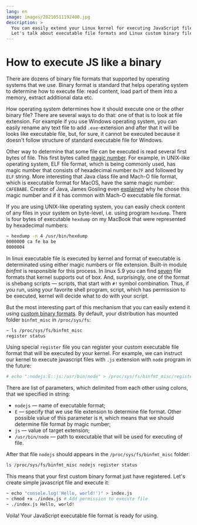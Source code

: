 ```yaml
---
lang: en
image: images/20210511192400.jpg
description: >
  You can easily extend your Linux kernel for executing JavaScript files.
  Let's talk about executable file formats and Linux custom binary files.
---
```

# How to execute JS like a binary

There are dozens of binary file formats that supported by operating systems that
we use. Binary format is standard that helps operating system to determine how
to execute file: read content, load part of them into a memory, extract
additional data etc.

How operating system determines how it should execute one or the other binary
file? There are several ways to do that: one of that is to look at file
extension. For example if you use Windows operating system, you can easily
rename any text file to add `.exe`-extension and after that it will be looks
like executable file, but, for sure, it cannot be executed because it doesn't
follow structure of standard executable file for Windows.

Other way to determine that some file can be executed is read several first
bytes of file. This first bytes called [magic
number](https://en.wikipedia.org/wiki/Magic_number_(programming)#In_files). For
example, in UNIX-like operating system, ELF file format, which is being commonly
used, has magic number that consists of hexadecimal number `0x7F` and followed
by `ELF` string. More interesting that Java class file and Mach-O file format,
which is executable format for MacOS, have the same magic number: `CAFEBABE`.
Creator of Java, James Gosling even
[explained](http://radio-weblogs.com/0100490/2003/01/28.html) why he chose this
magic number and if it has common with Mach-O executable file format.

If you are using UNIX-like operating system, you can easily check content of any
files in your system on byte-level, i.e. using program `hexdump`. There is four
bytes of executable `hexdump` on my MacBook that were represented by hexadecimal
numbers:

```sh
~ hexdump -n 4 /usr/bin/hexdump
0000000 ca fe ba be
0000004
```

In linux executable file is executed by kernel and format of executable is
determinated using either magic numbers or file extension. Built-in module
_binfmt_ is responsible for this process. In linux 5.9 you can find
[seven](https://git.kernel.org/pub/scm/linux/kernel/git/stable/linux.git/tree/fs?h=linux-5.9.y)
file formats that kernel supports out of box. And, surprisingly, one of the
format is shebang scripts — scripts, that start with `#!` symbol combination.
Thus, if you run, using your favorite shell program, script, which has
permission to be executed, kernel will decide what to do with your script.

But the most interesting part of this mechanism that you can easily extend it
using [custom binary
formats](https://www.kernel.org/doc/html/latest/admin-guide/binfmt-misc.html).
By default, your distribution has mounted folder `binfmt_misc` in
`/proc/sys/fs`:

```sh
~ ls /proc/sys/fs/binfmt_misc
register status
```

Using special `register` file you can register your custom executable file
format that will be executed by your kernel. For example, we can instruct our
kernel to execute javascript files with `.js` extension with `node` program in
the future:

```sh
# echo ":nodejs:E::js:/usr/bin/node" > /proc/sys/fs/binfmt_misc/register
```

There are list of parameters, which delimited from each other using colons, that
we specified in string:
* `nodejs` — name of executable format;
* `E` — specify that we use file extension to determine file format.
Other possible value of this parameter is `M`, which means that we should determine
file format by magic number;
* `js` — value of target extension;
* `/usr/bin/node` — path to executable that will be used for executing of file.

After that file `nodejs` should appears in the `/proc/sys/fs/binfmt_misc`
folder:

```sh
ls /proc/sys/fs/binfmt_misc nodejs register status
```

This means that your first custom binary format just have registered. Let's
create simple javascript file and execute it:

```sh
~ echo "console.log('Hello, world!')" > index.js
~ chmod +x ./index.js # Add permission to execute file
~ ./index.js Hello, world!
```

Voila! Your JavaScript executable file format is ready for using.
